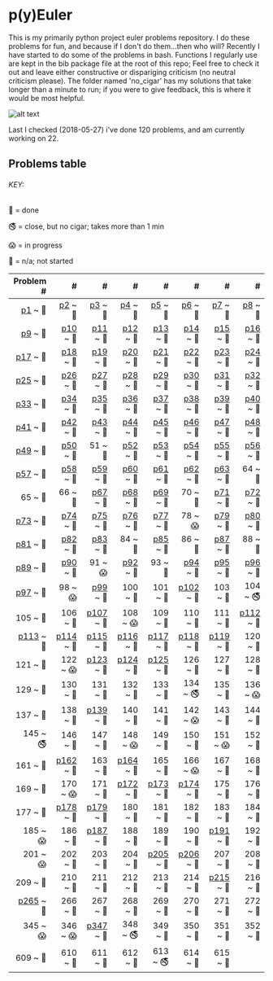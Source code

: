 # p(y)Euler

This is my primarily python project euler problems repository.
I do these problems for fun, and because if I don't do them...then who will?
Recently I have started to do some of the problems in bash. 
Functions I regularly use are kept in the bib package file at the root of this repo;
Feel free to check it out and leave either constructive or dispariging criticism (no neutral criticism please). 
The folder named 'no_cigar' has my solutions that take longer than a minute to run; 
if you were to give feedback, this is where it would be most helpful.

![alt text](https://projecteuler.net/profile/rubinj.png)

Last I checked (2018-05-27) i've done 120 problems, and am currently working on 22.

## Problems table

###### KEY:
 
:snake: = done

:no_smoking: = close, but no cigar; takes more than 1 min

:scream: = in progress

:see_no_evil: = n/a; not started

| Problem # | # | # | # | # | # | # | # |
| ---: | ---: | ---: | ---: | ---: | ---: | ---: | ---: |
|[p1](done/euler_001.py) ~ :snake:|[p2](done/euler_002.py) ~ :snake:|[p3](done/euler_003.py) ~ :snake:|[p4](done/euler_004.py) ~ :snake:|[p5](done/euler_005.py) ~ :snake:|[p6](done/euler_006.py) ~ :snake:|[p7](done/euler_007.py) ~ :snake:|[p8](done/euler_008.py) ~ :snake:|
|[p9](done/euler_009.py) ~ :snake:|[p10](done/euler_010.py) ~ :snake:|[p11](done/euler_011.py) ~ :snake:|[p12](done/euler_012.py) ~ :snake:|[p13](done/euler_013.py) ~ :snake:|[p14](done/euler_014.py) ~ :snake:|[p15](done/euler_015.py) ~ :snake:|[p16](done/euler_016.py) ~ :snake:|
|[p17](done/euler_017.py) ~ :snake:|[p18](done/euler_018.py) ~ :snake:|[p19](done/euler_019.py) ~ :snake:|[p20](done/euler_020.py) ~ :snake:|[p21](done/euler_021.py) ~ :snake:|[p22](done/euler_022.py) ~ :snake:|[p23](done/euler_023.py) ~ :snake:|[p24](done/euler_024.py) ~ :snake:|
|[p25](done/euler_025.py) ~ :snake:|[p26](done/euler_026.py) ~ :snake:|[p27](done/euler_027.py) ~ :snake:|[p28](done/euler_028.py) ~ :snake:|[p29](done/euler_029.py) ~ :snake:|[p30](done/euler_030.py) ~ :snake:|[p31](done/euler_031.py) ~ :snake:|[p32](done/euler_032.py) ~ :snake:|
|[p33](done/euler_033.py) ~ :snake:|[p34](done/euler_034.py) ~ :snake:|[p35](done/euler_035.py) ~ :snake:|[p36](done/euler_036.py) ~ :snake:|[p37](done/euler_037.py) ~ :snake:|[p38](done/euler_038.py) ~ :snake:|[p39](done/euler_039.py) ~ :snake:|[p40](done/euler_040.py) ~ :snake:|
|[p41](done/euler_041.py) ~ :snake:|[p42](done/euler_042.py) ~ :snake:|[p43](done/euler_043.py) ~ :snake:|[p44](done/euler_044.py) ~ :snake:|[p45](done/euler_045.py) ~ :snake:|[p46](done/euler_046.py) ~ :snake:|[p47](done/euler_047.py) ~ :snake:|[p48](done/euler_048.py) ~ :snake:|
|[p49](done/euler_049.py) ~ :snake:|[p50](done/euler_050.py) ~ :snake:|51 ~ :see_no_evil:|[p52](done/euler_052.py) ~ :snake:|[p53](done/euler_053.py) ~ :snake:|[p54](done/euler_054.py) ~ :snake:|[p55](done/euler_055.py) ~ :snake:|[p56](done/euler_056.py) ~ :snake:|
|[p57](done/euler_057.py) ~ :snake:|[p58](done/euler_058.py) ~ :snake:|[p59](done/euler_059.py) ~ :snake:|[p60](done/euler_060.py) ~ :snake:|[p61](done/euler_061.py) ~ :snake:|[p62](done/euler_062.py) ~ :snake:|[p63](done/euler_063.py) ~ :snake:|64 ~ :see_no_evil:|
|65 ~ :see_no_evil:|66 ~ :see_no_evil:|[p67](done/euler_067.py) ~ :snake:|[p68](done/euler_068.py) ~ :snake:|[p69](done/euler_069.py) ~ :snake:|70 ~ :see_no_evil:|[p71](done/euler_071.py) ~ :snake:|[p72](done/euler_072.py) ~ :snake:|
|[p73](done/euler_073.py) ~ :snake:|[p74](done/euler_074.py) ~ :snake:|[p75](done/euler_075.py) ~ :snake:|[p76](done/euler_076.py) ~ :snake:|[p77](done/euler_077.py) ~ :snake:|78 ~ :scream:|[p79](done/euler_079.py) ~ :snake:|[p80](done/euler_080.py) ~ :snake:|
|[p81](done/euler_081.py) ~ :snake:|[p82](done/euler_082.py) ~ :snake:|[p83](done/euler_083.py) ~ :snake:|84 ~ :see_no_evil:|[p85](done/euler_085.py) ~ :snake:|86 ~ :see_no_evil:|[p87](done/euler_087.py) ~ :snake:|88 ~ :see_no_evil:|
|[p89](done/euler_089.py) ~ :snake:|[p90](done/euler_090.py) ~ :snake:|91 ~ :scream:|[p92](done/euler_092.py) ~ :snake:|93 ~ :see_no_evil:|[p94](done/euler_094.py) ~ :snake:|[p95](done/euler_095.py) ~ :snake:|[p96](done/euler_096.py) ~ :snake:|
|[p97](done/euler_097.py) ~ :snake:|98 ~ :scream:|[p99](done/euler_099.py) ~ :snake:|100 ~ :see_no_evil:|101 ~ :see_no_evil:|[p102](done/euler_102.py) ~ :snake:|103 ~ :see_no_evil:|104 ~ :no_smoking:|
|105 ~ :see_no_evil:|106 ~ :see_no_evil:|[p107](done/euler_107.py) ~ :snake:|108 ~ :scream:|109 ~ :see_no_evil:|110 ~ :see_no_evil:|111 ~ :see_no_evil:|[p112](done/euler_112.py) ~ :snake:|
|[p113](done/euler_113.py) ~ :snake:|[p114](done/euler_114.py) ~ :snake:|[p115](done/euler_115.py) ~ :snake:|[p116](done/euler_116.py) ~ :snake:|[p117](done/euler_117.py) ~ :snake:|[p118](done/euler_118.py) ~ :snake:|[p119](done/euler_119.py) ~ :snake:|120 ~ :see_no_evil:|
|121 ~ :see_no_evil:|122 ~ :scream:|[p123](done/euler_123.py) ~ :snake:|[p124](done/euler_124.py) ~ :snake:|[p125](done/euler_125.py) ~ :snake:|126 ~ :see_no_evil:|127 ~ :see_no_evil:|128 ~ :see_no_evil:|
|129 ~ :see_no_evil:|130 ~ :see_no_evil:|131 ~ :see_no_evil:|132 ~ :see_no_evil:|133 ~ :see_no_evil:|134 ~ :no_smoking:|135 ~ :see_no_evil:|136 ~ :scream:|
|137 ~ :see_no_evil:|138 ~ :see_no_evil:|[p139](done/euler_139.py) ~ :snake:|140 ~ :see_no_evil:|141 ~ :see_no_evil:|142 ~ :scream:|143 ~ :see_no_evil:|144 ~ :see_no_evil:|
|145 ~ :no_smoking:|146 ~ :see_no_evil:|147 ~ :see_no_evil:|148 ~ :scream:|149 ~ :see_no_evil:|150 ~ :see_no_evil:|151 ~ :scream:|152 ~ :see_no_evil:|
|161 ~ :see_no_evil:|[p162](done/euler_162.py) ~ :snake:|163 ~ :see_no_evil:|[p164](done/euler_164.py) ~ :snake:|165 ~ :see_no_evil:|166 ~ :scream:|167 ~ :see_no_evil:|168 ~ :see_no_evil:|
|169 ~ :see_no_evil:|170 ~ :scream:|171 ~ :see_no_evil:|[p172](done/euler_172.py) ~ :snake:|[p173](done/euler_173.py) ~ :snake:|[p174](done/euler_174.py) ~ :snake:|175 ~ :see_no_evil:|176 ~ :see_no_evil:|
|177 ~ :see_no_evil:|[p178](done/euler_178.py) ~ :snake:|[p179](done/euler_179.py) ~ :snake:|180 ~ :see_no_evil:|181 ~ :see_no_evil:|182 ~ :see_no_evil:|183 ~ :see_no_evil:|184 ~ :see_no_evil:|
|185 ~ :scream:|186 ~ :see_no_evil:|[p187](done/euler_187.py) ~ :snake:|188 ~ :see_no_evil:|189 ~ :see_no_evil:|190 ~ :see_no_evil:|[p191](done/euler_191.py) ~ :snake:|192 ~ :see_no_evil:|
|201 ~ :scream:|202 ~ :see_no_evil:|203 ~ :see_no_evil:|204 ~ :see_no_evil:|[p205](done/euler_205.py) ~ :snake:|[p206](done/euler_206.py) ~ :snake:|207 ~ :see_no_evil:|208 ~ :see_no_evil:|
|209 ~ :see_no_evil:|210 ~ :see_no_evil:|211 ~ :see_no_evil:|212 ~ :see_no_evil:|213 ~ :see_no_evil:|214 ~ :see_no_evil:|[p215](done/euler_215.py) ~ :snake:|216 ~ :see_no_evil:|
|[p265](done/euler_265.py) ~ :snake:|266 ~ :see_no_evil:|267 ~ :see_no_evil:|268 ~ :see_no_evil:|269 ~ :see_no_evil:|270 ~ :see_no_evil:|271 ~ :see_no_evil:|272 ~ :see_no_evil:|
|345 ~ :scream:|346 ~ :scream:|[p347](done/euler_347.py) ~ :snake:|348 ~ :no_smoking:|349 ~ :see_no_evil:|350 ~ :see_no_evil:|351 ~ :see_no_evil:|352 ~ :see_no_evil:|
|609 ~ :see_no_evil:|610 ~ :see_no_evil:|611 ~ :see_no_evil:|612 ~ :see_no_evil:|613 ~ :no_smoking:|614 ~ :see_no_evil:|615 ~ :see_no_evil:|
